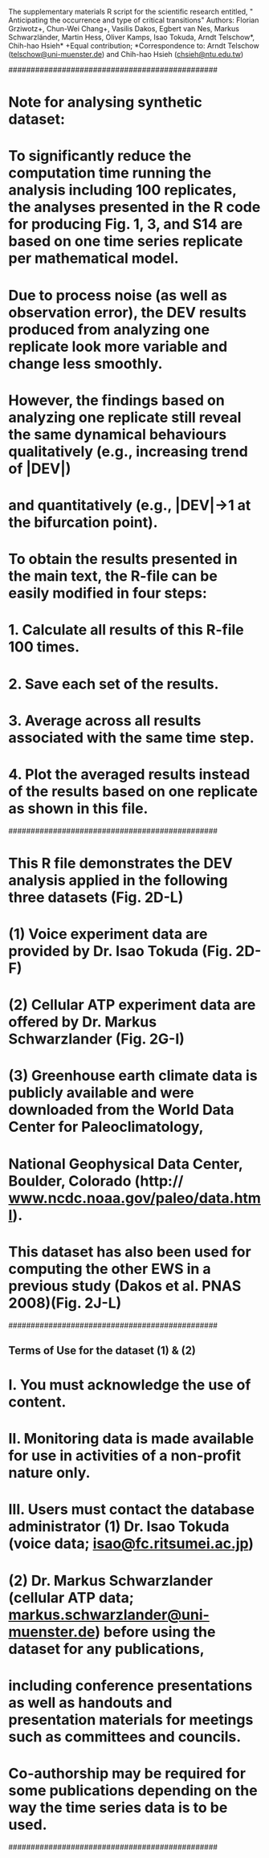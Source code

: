 The supplementary materials R script for the scientific research entitled, " Anticipating the occurrence and type of critical transitions"
Authors: Florian Grziwotz+, Chun-Wei Chang+, Vasilis Dakos, Egbert van Nes, Markus Schwarzländer, Martin Hess, Oliver Kamps, Isao Tokuda, Arndt Telschow*, Chih-hao Hsieh*
+Equal contribution; *Correspondence to: Arndt Telschow (telschow@uni-muenster.de) and Chih-hao Hsieh (chsieh@ntu.edu.tw)

###############################################
# Note for analysing synthetic dataset:
# To significantly reduce the computation time running the analysis including 100 replicates, the analyses presented in the R code for producing Fig. 1, 3, and S14 are based on one time series replicate per mathematical model. 
# Due to process noise (as well as observation error), the DEV results produced from analyzing one replicate look more variable and change less smoothly. 
# However, the findings based on analyzing one replicate still reveal the same dynamical behaviours qualitatively (e.g., increasing trend of |DEV|) 
# and quantitatively (e.g., |DEV|->1 at the bifurcation point).

# To obtain the results presented in the main text, the R-file can be easily modified in four steps:
#  1. Calculate all results of this R-file 100 times.
#  2. Save each set of the results.
#  3. Average across all results associated with the same time step.
#  4. Plot the averaged results instead of the results based on one replicate as shown in this file.

###############################################
#   This R file demonstrates the DEV analysis applied in the following three datasets (Fig. 2D-L)
#   (1) Voice experiment data are provided by Dr. Isao Tokuda (Fig. 2D-F) 
#   (2) Cellular ATP experiment data are offered by Dr. Markus Schwarzlander (Fig. 2G-I)
#   (3) Greenhouse earth climate data is publicly available and were downloaded from the World Data Center for Paleoclimatology, 
#       National Geophysical Data Center, Boulder, Colorado (http:// www.ncdc.noaa.gov/paleo/data.html). 
#       This dataset has also been used for computing the other EWS in a previous study (Dakos et al. PNAS 2008)(Fig. 2J-L)

###############################################
## Terms of Use for the dataset (1) & (2)
# I.   You must acknowledge the use of content.
# II.  Monitoring data is made available for use in activities of a non-profit nature only.
# III. Users must contact the database administrator (1) Dr. Isao Tokuda (voice data; isao@fc.ritsumei.ac.jp) 
#      (2) Dr. Markus Schwarzlander (cellular ATP data; markus.schwarzlander@uni-muenster.de) before using the dataset for any publications, 
#      including conference presentations as well as handouts and presentation materials for meetings such as committees and councils. 
#      Co-authorship may be required for some publications depending on the way the time series data is to be used.
###############################################
